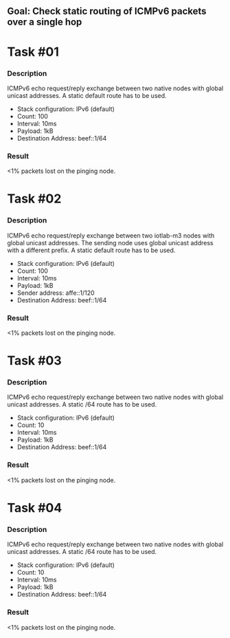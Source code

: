 ## Goal: Check static routing of ICMPv6 packets over a single hop

Task #01
========
### Description

ICMPv6 echo request/reply exchange between two native nodes with global unicast
addresses. A static default route has to be used.
* Stack configuration: IPv6 (default)
* Count:                  100
* Interval:               10ms
* Payload:                1kB
* Destination Address:    beef::1/64

### Result

<1% packets lost on the pinging node.


Task #02
========
### Description

ICMPv6 echo request/reply exchange between two iotlab-m3 nodes with global
unicast addresses. The sending node uses global unicast address with a
different prefix. A static default route has to be used.
* Stack configuration: IPv6 (default)
* Count:                  100
* Interval:               10ms
* Payload:                1kB
* Sender address:         affe::1/120
* Destination Address:    beef::1/64

### Result

<1% packets lost on the pinging node.

Task #03
========
### Description

ICMPv6 echo request/reply exchange between two native nodes with global unicast
addresses. A static /64 route has to be used.
* Stack configuration: IPv6 (default)
* Count:                  10
* Interval:               10ms
* Payload:                1kB
* Destination Address:    beef::1/64

### Result

<1% packets lost on the pinging node.

Task #04
========
### Description

ICMPv6 echo request/reply exchange between two native nodes with global unicast
addresses. A static /64 route has to be used.
* Stack configuration: IPv6 (default)
* Count:                  10
* Interval:               10ms
* Payload:                1kB
* Destination Address:    beef::1/64

### Result

<1% packets lost on the pinging node.
